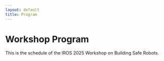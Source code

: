 ```yaml
---
layout: default
title: Program
---
```


# Workshop Program

This is the schedule of the IROS 2025 Workshop on Building Safe Robots.

